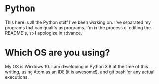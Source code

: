# Python
This here is all the Python stuff I've been working on. I've separated my programs that can qualify as programs. I'm in the process of editing the README's, so I apologize in advance.

# Which OS are you using?
My OS is Windows 10. I am developing in Python 3.8 at the time of this writing, using Atom as an IDE (it is awesome!), and git bash for any actual executions.
